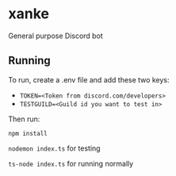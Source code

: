 # xanke
General purpose Discord bot

## Running
To run, create a .env file and add these two keys:
* `TOKEN=<Token from discord.com/developers>`
* `TESTGUILD=<Guild id you want to test in>`


Then run:

`npm install`

`nodemon index.ts` for testing

`ts-node index.ts` for running normally